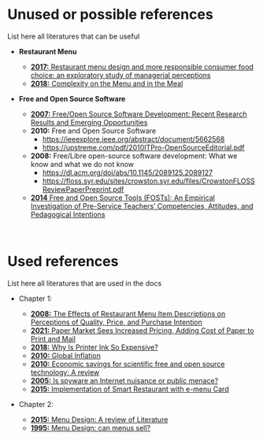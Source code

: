 # Unused or possible references
List here all literatures that can be useful

* **Restaurant Menu**
   + [**2017:** Restaurant menu design and more responsible consumer food choice: an
   exploratory study of managerial perceptions](http://eprints.bournemouth.ac.uk/26621/3/R1.pdf)
   + [**2018:** Complexity on the Menu and in the Meal](https://www.mdpi.com/2304-8158/7/10/158)

* **Free and Open Source Software**
   + [**2007:** Free/Open Source Software Development: Recent Research Results and Emerging
   Opportunities](https://www.ics.uci.edu/~wscacchi/Presentations/ESEC-FSE07/ESEC-FSE07-Scacchi-Paper.pdf)
   + **2010:** Free and Open Source Software
      - https://ieeexplore.ieee.org/abstract/document/5662568
      - https://upstreme.com/pdf/2010ITPro-OpenSourceEditorial.pdf
   + **2008:** Free/Libre open-source software development: What we know and what we do not know
      - https://dl.acm.org/doi/abs/10.1145/2089125.2089127
      - https://floss.syr.edu/sites/crowston.syr.edu/files/CrowstonFLOSSReviewPaperPreprint.pdf
   + [**2014** Free and Open Source Tools (FOSTs): An Empirical Investigation of
   Pre-Service Teachers’ Competencies, Attitudes, and Pedagogical Intentions](https://files.eric.ed.gov/fulltext/EJ1043024.pdf)

<br>

# Used references
List here all literatures that are used in the docs

* Chapter 1:
   + [**2008:** The Effects of Restaurant Menu Item Descriptions on Perceptions of Quality, Price,
   and Purchase Intention](https://www.tandfonline.com/doi/pdf/10.1080/15378020802519850)
   + [**2021:** Paper Market Sees Increased Pricing, Adding Cost of Paper to Print and Mail](https://pcigroup.com/paper-market-sees-increased-pricing-adding-paper-costs-to-print-and-mail/)
   + [**2018:** Why Is Printer Ink So Expensive?](https://www.consumerreports.org/printers/why-is-printer-ink-so-expensive-a2101590645/#:~:text=%22Ink%20companies%20spend%20a%20lot,where%20the%20price%20comes%20in.)
   + [**2010:** Global Inflation](https://www.econstor.eu/bitstream/10419/70524/1/585159815.pdf)
   + [**2010:** Economic savings for scientific free and open source technology: A review](https://reader.elsevier.com/reader/sd/pii/S2468067220300481?token=6A6662E8B9F48FCB1A967C47F36B132D581711E18D2016231305406C4FAA4BDADC5E0CF1D2E81E993F6DA18877CE09D5&originRegion=eu-west-1&originCreation=20230303043451)
   + [**2005:** Is spyware an Internet nuisance or public menace?](https://www.researchgate.net/profile/Qing-Hu-10/publication/220422980_Is_Spyware_an_Internet_Nuisance_or_Public_Menace/links/00b7d52150cc23ca6f000000/Is-Spyware-an-Internet-Nuisance-or-Public-Menace.pdf)
   + [**2015:** Implementation of Smart Restaurant with e-menu Card](http://www.kresttechnology.com/krest-academic-projects/krest-major-projects/ECE/BTech%20%20Major%20ECE%20EMBEDDED%202016-17/Btech%20ECE%20Embedded%20Major%20BP%202016-17/18.%20Implementation%20Of%20Smart%20Restaurant%20With%20E-Menu%20Card.pdf)

* Chapter 2:
   + [**2015:** Menu Design: A review of Literature](https://www.tandfonline.com/doi/abs/10.1080/15378020.2015.1051428)
   + [**1995:** Menu Design: can menus sell?](https://www.emerald.com/insight/content/doi/10.1108/09596119510091699/full/html)
